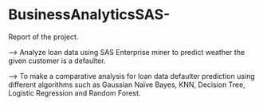 # BusinessAnalyticsSAS-
Report of the project.

--> Analyze loan data using SAS Enterprise miner to predict weather the given customer is a defaulter.

-->	To make a comparative analysis for loan data defaulter prediction using different algorithms such as Gaussian Naïve Bayes, KNN, Decision Tree, Logistic Regression and Random Forest.

